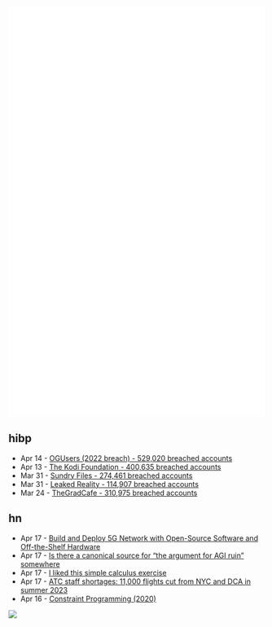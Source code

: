 ![Metrics](https://raw.githubusercontent.com/phixion/phixion/master/metrics.svg)

## hibp

<!--
for https://github.com/phixion/phixion/blob/main/.github/workflows/feeds.yml
-->
<!--START_SECTION:haveibeenpwnd-->
- Apr 14 - [OGUsers (2022 breach) - 529,020 breached accounts](https://haveibeenpwned.com/PwnedWebsites#OGUsers2022)
- Apr 13 - [The Kodi Foundation - 400,635 breached accounts](https://haveibeenpwned.com/PwnedWebsites#KodiFoundation)
- Mar 31 - [Sundry Files - 274,461 breached accounts](https://haveibeenpwned.com/PwnedWebsites#SundryFiles)
- Mar 31 - [Leaked Reality - 114,907 breached accounts](https://haveibeenpwned.com/PwnedWebsites#LeakedReality)
- Mar 24 - [TheGradCafe - 310,975 breached accounts](https://haveibeenpwned.com/PwnedWebsites#TheGradCafe)
<!--END_SECTION:haveibeenpwnd-->

## hn

<!--
for https://github.com/phixion/phixion/blob/main/.github/workflows/feeds.yml
-->
<!--START_SECTION:hn-->
- Apr 17 - [Build and Deploy 5G Network with Open-Source Software and Off-the-Shelf Hardware](https://rs-ojict.pubpub.org/pub/lqhigiva/release/2)
- Apr 17 - [Is there a canonical source for “the argument for AGI ruin” somewhere](https://twitter.com/davidchalmers42/status/1647333812584562688)
- Apr 17 - [I liked this simple calculus exercise](https://blog.plover.com/math/se/calculus-exercise.html)
- Apr 17 - [ATC staff shortages: 11,000 flights cut from NYC and DCA in summer 2023](https://www.flyertalk.com/articles/over-11000-flights-cut-from-new-york-and-washington-schedules-for-summer-2023.html)
- Apr 16 - [Constraint Programming (2020)](https://mareknarozniak.com/2020/06/22/constraint-programming/)
<!--END_SECTION:hn-->

<!--
for https://yhype.me
-->
![](https://hit.yhype.me/github/profile?user_id=13013670)
